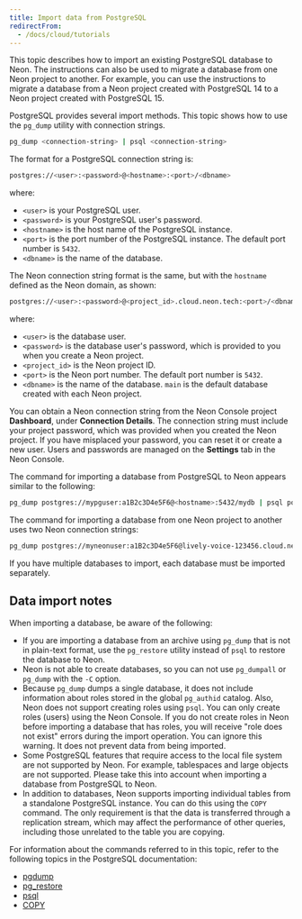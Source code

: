 ```yaml
---
title: Import data from PostgreSQL
redirectFrom:
  - /docs/cloud/tutorials
---
```


This topic describes how to import an existing PostgreSQL database to Neon. The instructions can also be used to migrate a database from one Neon project to another. For example, you can use the instructions to migrate a database from a Neon project created with PostgreSQL 14 to a Neon project created with PostgreSQL 15.

PostgreSQL provides several import methods. This topic shows how to use the `pg_dump` utility with connection strings.

```bash
pg_dump <connection-string> | psql <connection-string>
```

The format for a PostgreSQL connection string is:

```bash
postgres://<user>:<password>@<hostname>:<port>/<dbname>
```

where:

- `<user>` is your PostgreSQL user.
- `<password>` is your PostgreSQL user's password.
- `<hostname>` is the host name of the PostgreSQL instance.
- `<port>` is the port number of the PostgreSQL instance. The default port number is `5432`.
- `<dbname>` is the name of the database.

The Neon connection string format is the same, but with the `hostname` defined as the Neon domain, as shown:  

```bash
postgres://<user>:<password>@<project_id>.cloud.neon.tech:<port>/<dbname>
```

where:

- `<user>` is the database user.
- `<password>` is the database user's password, which is provided to you when you create a Neon project.
- `<project_id>` is the Neon project ID.
- `<port>` is the Neon port number. The default port number is `5432`.
- `<dbname>` is the name of the database. `main` is the default database created with each Neon project.

You can obtain a Neon connection string from the Neon Console project **Dashboard**, under **Connection Details**. The connection string must include your project password, which was provided when you created the Neon project. If you have misplaced your password, you can reset it or create a new user. Users and passwords are managed on the **Settings** tab in the Neon Console.

The command for importing a database from PostgreSQL to Neon appears similar to the following:

```bash
pg_dump postgres://mypguser:a1B2c3D4e5F6@<hostname>:5432/mydb | psql postgres://myneonuser:a1B2c3D4e5F6@lively-voice-123456.cloud.neon.tech:5432/main
```

The command for importing a database from one Neon project to another uses two Neon connection strings:

```bash
pg_dump postgres://myneonuser:a1B2c3D4e5F6@lively-voice-123456.cloud.neon.tech:5432/main | psql postgres://myneonuser:a1B2c3D4e5F6@floral-king-123456.cloud.neon.tech:5432/main
```

If you have multiple databases to import, each database must be imported separately.

## Data import notes

When importing a database, be aware of the following:

- If you are importing a database from an archive using `pg_dump` that is  not in plain-text format, use the `pg_restore` utility instead of `psql` to restore the database to Neon.
- Neon is not able to create databases, so you can not use `pg_dumpall` or `pg_dump` with the `-C` option.
- Because `pg_dump` dumps a single database, it does not include information about roles stored in the global `pg_authid` catalog. Also, Neon does not support creating roles using `psql`. You can only create roles (users) using the Neon Console. If you do not create roles in Neon before importing a database that has roles, you will receive "role does not exist" errors during the import operation. You can ignore this warning. It does not prevent data from being imported.
- Some PostgreSQL features that require access to the local file system are not supported by Neon. For example, tablespaces and large objects are not supported. Please take this into account when importing a database from PostgreSQL to Neon.
- In addition to databases, Neon supports importing individual tables from a standalone PostgreSQL instance. You can do this using the `COPY` command. The only requirement is that the data is transferred through a replication stream, which may affect the performance of other queries, including those unrelated to the table you are copying.

For information about the commands referred to in this topic, refer to the following topics in the PostgreSQL documentation:

- [pgdump](https://www.postgresql.org/docs/14/app-pgdump.html)
- [pg_restore](https://www.postgresql.org/docs/14/app-pgrestore.html)
- [psql](https://www.postgresql.org/docs/14/app-psql.html)
- [COPY](https://www.postgresql.org/docs/14/sql-copy.html)
